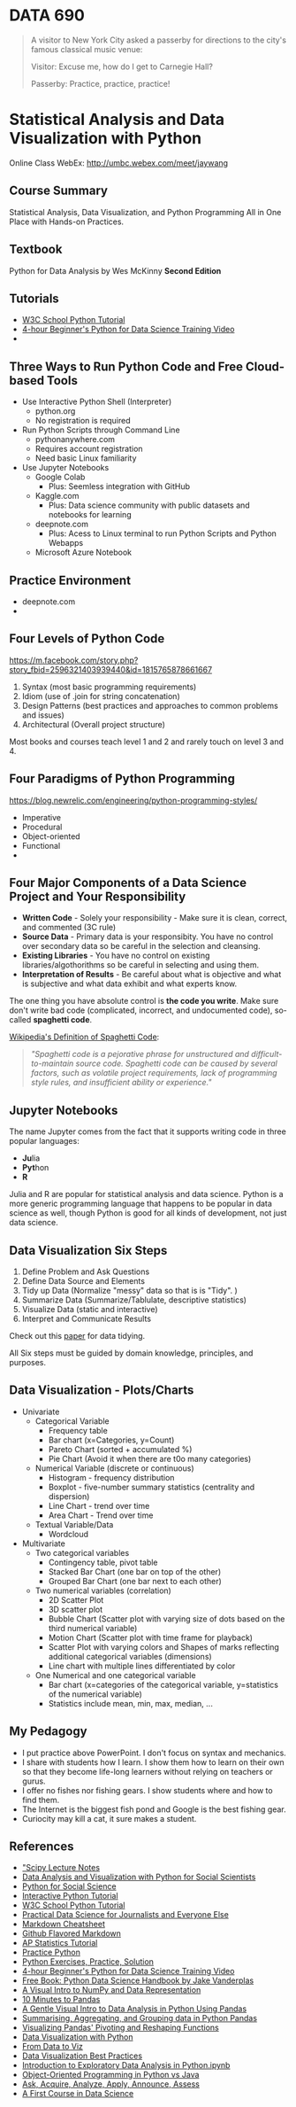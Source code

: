 # DATA 690 
>
> A visitor to New York City asked a passerby for 
> directions to the city's famous classical music venue:
>
> Visitor: Excuse me, how do I get to Carnegie Hall?
>
> Passerby: Practice, practice, practice!

# Statistical Analysis and Data Visualization with Python
Online Class WebEx: http://umbc.webex.com/meet/jaywang

## Course Summary
Statistical Analysis, Data Visualization, and Python Programming All in One Place with Hands-on Practices.

## Textbook
Python for Data Analysis by Wes McKinny **Second Edition**

## Tutorials
- [W3C School Python Tutorial](https://www.w3schools.com/python/default.asp)
- [4-hour Beginner's Python for Data Science Training Video](https://www.youtube.com/watch?v=r-uOLxNrNk8&feature=emb_title&fbclid=IwAR0qJPcqezRICXAx1TAR28Ca5hrw_H9HkMOzyUWPFhyer4G2Lxxs4YdwYIY)
- 
## Three Ways to Run Python Code and Free Cloud-based Tools
- Use Interactive Python Shell (Interpreter) 
    - python.org 
    - No registration is required
- Run Python Scripts through Command Line
    - pythonanywhere.com
    - Requires account registration
    - Need basic Linux familiarity
- Use Jupyter Notebooks
    - Google Colab
        - Plus: Seemless integration with GitHub
    - Kaggle.com
        - Plus: Data science community with public datasets and notebooks for learning 
    - deepnote.com 
        - Plus: Acess to Linux terminal to run Python Scripts and Python Webapps  
    - Microsoft Azure Notebook
## Practice Environment
- deepnote.com
- 
## Four Levels of Python Code
https://m.facebook.com/story.php?story_fbid=2596321403939440&id=1815765878661667
1. Syntax (most basic programming requirements)
2. Idiom (use of .join for string concatenation)
3. Design Patterns (best practices and approaches to common problems and issues)
4. Architectural (Overall project structure)

Most books and courses teach level 1 and 2 and rarely touch on level 3 and 4.

## Four Paradigms of Python Programming
https://blog.newrelic.com/engineering/python-programming-styles/
- Imperative
- Procedural
- Object-oriented
- Functional
- 
## Four Major Components of a Data Science Project and Your Responsibility
- **Written Code** - Solely your responsibility - Make sure it is clean, correct, and commented (3C rule)
- **Source Data** - Primary data is your responsibity. You have no control over secondary data so be careful in the selection and cleansing.
- **Existing Libraries** - You have no control on existing libraries/algothorithms so be careful in selecting and using them.
- **Interpretation of Results** - Be careful about what is objective and what is subjective and what data exhibit and what experts know.

The one thing you have absolute control is **the code you write**. Make sure don't write bad code (complicated, incorrect, and undocumented code), so-called **spaghetti code**.

[Wikipedia's Definition of Spaghetti Code](https://en.wikipedia.org/wiki/Spaghetti_code): 

> *"Spaghetti code is a pejorative phrase for unstructured and difficult-to-maintain source code. Spaghetti code can be caused by several factors, such as volatile project requirements, lack of programming style rules, and insufficient ability or experience."*

## Jupyter Notebooks
The name Jupyter comes from the fact that it supports writing code in three popular languages:
- **Ju**lia
- **Pyt**hon
- **R**

Julia and R are popular for statistical analysis and data science. Python is a more generic programming language that happens to be popular in data science as well, though Python is good for all kinds of development, not just data science.

## Data Visualization Six Steps
1. Define Problem and Ask Questions
2. Define Data Source and Elements
3. Tidy up Data (Normalize "messy" data so that is is "Tidy". )
4. Summarize Data (Summarize/Tablulate, descriptive statistics)
5. Visualize Data (static and interactive)
6. Interpret and Communicate Results

Check out this [paper](https://www.jstatsoft.org/article/view/v059i10) for data tidying.

All Six steps must be guided by domain knowledge, principles, and purposes. 

## Data Visualization - Plots/Charts
- Univariate
   - Categorical Variable 
       - Frequency table
       - Bar chart (x=Categories, y=Count)
       - Pareto Chart (sorted + accumulated %)
       - Pie Chart (Avoid it when there are t0o many categories)
   - Numerical Variable (discrete or continuous)
       - Histogram - frequency distribution 
       - Boxplot - five-number summary statistics (centrality and dispersion)
       - Line Chart - trend over time
       - Area Chart - Trend over time
   - Textual Variable/Data
       - Wordcloud
- Multivariate
   - Two categorical variables 
       - Contingency table, pivot table 
       - Stacked Bar Chart (one bar on top of the other)
       - Grouped Bar Chart (one bar next to each other)
   - Two numerical variables (correlation)
       - 2D Scatter Plot
       - 3D scatter plot
       - Bubble Chart (Scatter plot with varying size of dots based on the third numerical variable)
       - Motion Chart (Scatter plot with time frame for playback)
       - Scatter Plot with varying colors and Shapes of marks reflecting additional categorical variables (dimensions)
       - Line chart with multiple lines differentiated by color
   - One Numerical and one categorical variable
       - Bar chart (x=categories of the categorical variable, y=statistics of the numerical variable)
       - Statistics include mean, min, max, median, ...

## My Pedagogy
- I put practice above PowerPoint. I don't focus on syntax and mechanics.
- I share with students how I learn. I show them how to learn on their own so that they become life-long learners without relying on teachers or gurus. 
- I offer no fishes nor fishing gears. I show students where and how to find them.
- The Internet is the biggest fish pond and Google is the best fishing gear. 
- Curiocity may kill a cat, it sure makes a student.

## References
- ["Scipy Lecture Notes](http://scipy-lectures.org/index.html)
- [Data Analysis and Visualization with Python for Social Scientists](https://datacarpentry.org/python-socialsci/)
- [Python for Social Science](https://gawron.sdsu.edu/python_for_ss/course_core/book_draft/index.html)
- [Interactive Python Tutorial](http://littlecolumns.com/learn/python/)
- [W3C School Python Tutorial](https://www.w3schools.com/python/default.asp)
- [Practical Data Science for Journalists and Everyone Else](https://investigate.ai/)
- [Markdown Cheatsheet](https://www.markdownguide.org/cheat-sheet/)
- [Github Flavored Markdown](https://guides.github.com/pdfs/markdown-cheatsheet-online.pdf)
- [AP Statistics Tutorial](https://stattrek.com/tutorials/ap-statistics-tutorial.aspx)
- [Practice Python](https://www.practicepython.org/)
- [Python Exercises, Practice, Solution](https://www.w3resource.com/python-exercises/)
- [4-hour Beginner's Python for Data Science Training Video](https://www.youtube.com/watch?v=r-uOLxNrNk8&feature=emb_title&fbclid=IwAR0qJPcqezRICXAx1TAR28Ca5hrw_H9HkMOzyUWPFhyer4G2Lxxs4YdwYIY)
- [Free Book: Python Data Science Handbook by Jake Vanderplas](https://github.com/jakevdp/PythonDataScienceHandbook)
- [A Visual Intro to NumPy and Data Representation](http://jalammar.github.io/visual-numpy/)
- [10 Minutes to Pandas](https://pandas.pydata.org/pandas-docs/stable/user_guide/10min.html)
- [A Gentle Visual Intro to Data Analysis in Python Using Pandas](http://jalammar.github.io/gentle-visual-intro-to-data-analysis-python-pandas/)
- [Summarising, Aggregating, and Grouping data in Python Pandas](https://www.shanelynn.ie/summarising-aggregation-and-grouping-data-in-python-pandas/)
- [Visualizing Pandas' Pivoting and Reshaping Functions](http://jalammar.github.io/visualizing-pandas-pivoting-and-reshaping/)
- [Data Visualization with Python](https://www.shanelynn.ie/data-visualisation-in-python-pycon-dublin-2018-presentation/)
- [From Data to Viz](https://www.data-to-viz.com/)
- [Data Visualization Best Practices](https://mode.com/analytics-dispatch/data-visualization-best-practices/)
- [Introduction to Exploratory Data Analysis in Python.ipynb](https://github.com/ilyagerner/pandas/blob/master/Introduction%20to%20Exploratory%20Data%20Analysis%20in%20Python.ipynb)
- [Object-Oriented Programming in Python vs Java](https://realpython.com/oop-in-python-vs-java/)
- [Ask, Acquire, Analyze, Apply, Announce, Assess](https://qcc.qlik.com/mod/resource/view.php?id=21115) 
- [A First Course in Data Science](https://arxiv.org/pdf/1905.03121.pdf)
